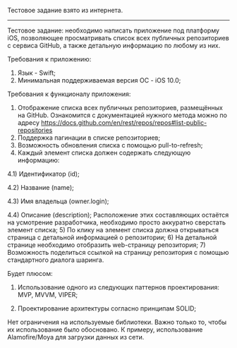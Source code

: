 Тестовое задание взято из интернета.
_________________________________________________
 
 Тестовое задание: необходимо написать приложение под платформу iOS,
 позволяющее просматривать список всех публичных репозиториев с сервиса GitHub,
 а также детальную информацию по любому из них.

 Требования к приложению:
 1) Язык - Swift;
 2) Минимальная поддерживаемая версия ОС - iOS 10.0;

 Требования к функционалу приложения:
 1) Отображение списка всех публичных репозиториев, размещённых на GitHub.
 Ознакомится с документацией нужного метода можно по адресу
 https://docs.github.com/en/rest/repos/repos#list-public-repositories
 2) Поддержка пагинации в списке репозиториев;
 3) Возможность обновления списка с помощью pull-to-refresh;
 4) Каждый элемент списка должен содержать следующую информацию:

 4.1) Идентификатор (id);

 4.2) Название (name);

 4.3) Имя владельца (owner.login);

 4.4) Описание (description);
 Расположение этих составляющих остаётся на усмотрение разработчика,
 необходимо просто аккуратно сверстать элемент списка;
 5) По клику на элемент списка должна открываться страница с детальной
 информацией о репозитории;
 6) На детальной странице необходимо отобразить web-страницу репозитория;
 7) Возможность поделиться ссылкой на страницу репозитория с помощью
 стандартного диалога шаринга.

 Будет плюсом:

 1) Использование одного из следующих паттернов проектирования: MVP, MVVM,
 VIPER;

 2) Проектирование архитектуры согласно принципам SOLID;

 Нет ограничения на используемые библиотеки. Важно только то, чтобы их
 использование было обосновано. К примеру, использование Alamofire/Moya для
 загрузки данных из сети.
